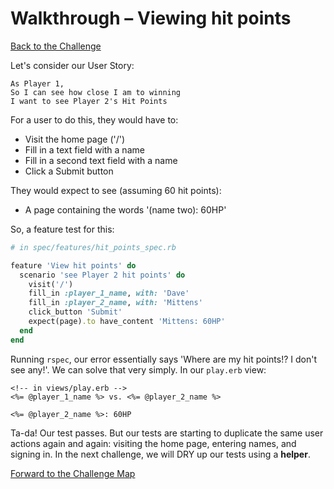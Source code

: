 # Walkthrough – Viewing hit points

[Back to the Challenge](../challenge%20READMEs/viewing_hit_points.md)

Let's consider our User Story:

```
As Player 1,
So I can see how close I am to winning
I want to see Player 2's Hit Points
```

For a user to do this, they would have to:

- Visit the home page ('/')
- Fill in a text field with a name
- Fill in a second text field with a name
- Click a Submit button

They would expect to see (assuming 60 hit points):

- A page containing the words '(name two): 60HP'

So, a feature test for this:

```ruby
# in spec/features/hit_points_spec.rb

feature 'View hit points' do
  scenario 'see Player 2 hit points' do
    visit('/')
    fill_in :player_1_name, with: 'Dave'
    fill_in :player_2_name, with: 'Mittens'
    click_button 'Submit'
    expect(page).to have_content 'Mittens: 60HP'
  end
end
```

Running `rspec`, our error essentially says 'Where are my hit points!? I don't see any!'. We can solve that very simply. In our `play.erb` view:

```erb
<!-- in views/play.erb -->
<%= @player_1_name %> vs. <%= @player_2_name %>

<%= @player_2_name %>: 60HP
```

Ta-da! Our test passes. But our tests are starting to duplicate the same user actions again and again: visiting the home page, entering names, and signing in. In the next challenge, we will DRY up our tests using a **helper**.

[Forward to the Challenge Map](../challenge%20READMEs/README.md)
